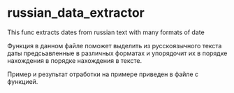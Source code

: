 # russian_data_extractor
This func extracts dates from russian text with many formats of date

Функция в данном файле поможет выделить из русскоязычного текста даты предсьавленные
в различных форматах и упорядочит их в порядке нахождения в порядке нахождения в тексте.

Пример и результат отработки на примере приведен в файле с функцией.

